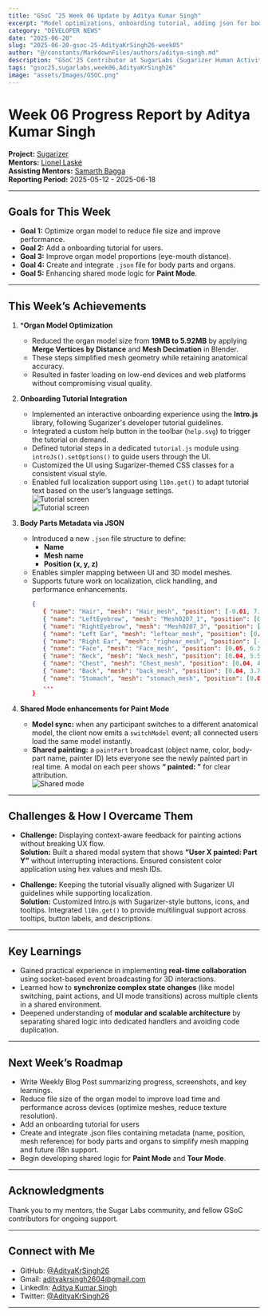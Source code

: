 ```yaml
---
title: "GSoC ’25 Week 06 Update by Aditya Kumar Singh"
excerpt: "Model optimizations, onboarding tutorial, adding json for body parts, and Shared mode enhancements in Paint Mode for the 3D Human Activity in Sugarizer."
category: "DEVELOPER NEWS"
date: "2025-06-20"
slug: "2025-06-20-gsoc-25-AdityaKrSingh26-week05"
author: "@/constants/MarkdownFiles/authors/aditya-singh.md"
description: "GSoC'25 Contributor at SugarLabs (Sugarizer Human Activity Pack)"
tags: "gsoc25,sugarlabs,week06,AdityaKrSingh26"
image: "assets/Images/GSOC.png"
---
```


<!-- markdownlint-disable -->

# Week 06 Progress Report by Aditya Kumar Singh

**Project:** [Sugarizer](https://github.com/llaske/sugarizer)   
**Mentors:** [Lionel Laské](https://github.com/llaske)   
**Assisting Mentors:** [Samarth Bagga](https://github.com/SamarthBagga)   
**Reporting Period:** 2025-05-12 - 2025-06-18  

---

## Goals for This Week

- **Goal 1:** Optimize organ model to reduce file size and improve performance.  
- **Goal 2:** Add a onboarding tutorial for users.    
- **Goal 3:** Improve organ model proportions (eye-mouth distance).  
- **Goal 4:** Create and integrate `.json` file for body parts and organs.  
- **Goal 5:** Enhancing shared mode logic for **Paint Mode**.  

---

## This Week’s Achievements

1. ***Organ Model Optimization**  
    - Reduced the organ model size from **19MB to 5.92MB** by applying **Merge Vertices by Distance** and **Mesh Decimation** in Blender.  
    - These steps simplified mesh geometry while retaining anatomical accuracy.  
    - Resulted in faster loading on low-end devices and web platforms without compromising visual quality. 

2. **Onboarding Tutorial Integration**  
    - Implemented an interactive onboarding experience using the **Intro.js** library, following Sugarizer's developer tutorial guidelines.  
    - Integrated a custom help button in the toolbar (`help.svg`) to trigger the tutorial on demand.  
    - Defined tutorial steps in a dedicated `tutorial.js` module using `introJs().setOptions()` to guide users through the UI.  
    - Customized the UI using Sugarizer-themed CSS classes for a consistent visual style.  
    - Enabled full localization support using `l10n.get()` to adapt tutorial text based on the user’s language settings.  
        ![Tutorial screen](https://i.ibb.co/TBbQPbLv/image.png)   
        ![Tutorial screen](https://i.ibb.co/q3tNbkRV/image.png)   


3. **Body Parts Metadata via JSON**  
   - Introduced a new `.json` file structure to define:
     - **Name**  
     - **Mesh name**  
     - **Position (x, y, z)**  
   - Enables simpler mapping between UI and 3D model meshes.  
   - Supports future work on localization, click handling, and performance enhancements.  
     ```json
     {
        { "name": "Hair", "mesh": "Hair_mesh", "position": [-0.01, 7.03, -0.32] },
        { "name": "LeftEyebrow", "mesh": "Mesh0207_1", "position": [0.06, 6.69, 0.63] },
        { "name": "RightEyebrow", "mesh": "Mesh0207_3", "position": [0.06, 6.69, 0.63] },
        { "name": "Left Ear", "mesh": "leftear_mesh", "position": [0.62, 6.42, -0.13] },
        { "name": "Right Ear", "mesh": "righear_mesh", "position": [-0.53, 6.4, -0.13] },
        { "name": "Face", "mesh": "Face_mesh", "position": [0.05, 6.35, 0.36] },
        { "name": "Neck", "mesh": "Neck_mesh", "position": [0.04, 5.54, -0.23] },
        { "name": "Chest", "mesh": "Chest_mesh", "position": [0.04, 4.55, 0.11] },
        { "name": "Back", "mesh": "back_mesh", "position": [0.04, 3.78, -0.83] },
        { "name": "Stomach", "mesh": "stomach_mesh", "position": [0.04, 2.41, 0.2] },
        ...
     }


4. **Shared Mode enhancements for Paint Mode**   
    - **Model sync:** when any participant switches to a different anatomical model, the client now emits a `switchModel` event; all connected users load the same model instantly.  
    - **Shared painting:** a `paintPart` broadcast (object name, color, body-part name, painter ID) lets everyone see the newly painted part in real time. A modal on each peer shows **“<user>     painted: <part>”** for clear attribution.  
        ![Shared mode](https://i.ibb.co/fV4KLx1d/image.png)   


---

## Challenges & How I Overcame Them

- **Challenge:** Displaying context-aware feedback for painting actions without breaking UX flow.  
  **Solution:** Built a shared modal system that shows **“User X painted: Part Y”** without interrupting interactions. Ensured consistent color application using hex values and mesh IDs.

- **Challenge:** Keeping the tutorial visually aligned with Sugarizer UI guidelines while supporting localization.  
  **Solution:** Customized Intro.js with Sugarizer-style buttons, icons, and tooltips. Integrated `l10n.get()` to provide multilingual support across tooltips, button labels, and descriptions.


---

## Key Learnings

- Gained practical experience in implementing **real-time collaboration** using socket-based event broadcasting for 3D interactions.  
- Learned how to **synchronize complex state changes** (like model switching, paint actions, and UI mode transitions) across multiple clients in a shared environment.  
- Deepened understanding of **modular and scalable architecture** by separating shared logic into dedicated handlers and avoiding code duplication.  

---

## Next Week’s Roadmap

- Write Weekly Blog Post summarizing progress, screenshots, and key learnings.   
- Reduce file size of the organ model to improve load time and performance across devices (optimize meshes, reduce texture resolution).   
- Add an onboarding tutorial for users   
- Create and integrate .json files containing metadata (name, position, mesh reference) for body parts and organs to simplify mesh mapping and future i18n support.   
- Begin developing shared logic for **Paint Mode** and **Tour Mode**.   

---

## Acknowledgments

Thank you to my mentors, the Sugar Labs community, and fellow GSoC contributors for ongoing support.

---

## Connect with Me

- GitHub: [@AdityaKrSingh26](https://github.com/AdityaKrSingh26)
- Gmail: [adityakrsingh2604@gmail.com](mailto:adityakrsingh2604@gmail.com)
- LinkedIn: [Aditya Kumar Singh](https://www.linkedin.com/in/adityakrsingh26/)
- Twitter: [@AdityaKrSingh26](https://x.com/AdityaKrSingh26)

---
